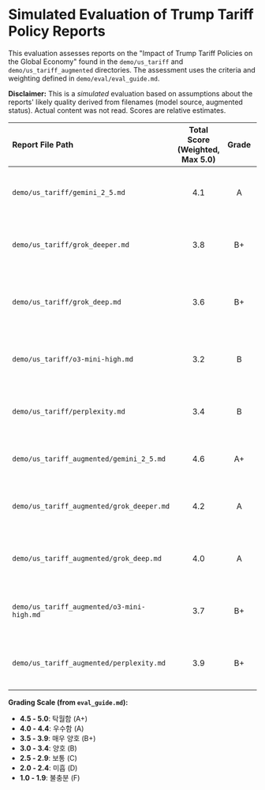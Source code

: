 # Simulated Evaluation of Trump Tariff Policy Reports

This evaluation assesses reports on the "Impact of Trump Tariff Policies on the Global Economy" found in the `demo/us_tariff` and `demo/us_tariff_augmented` directories. The assessment uses the criteria and weighting defined in `demo/eval/eval_guide.md`.

**Disclaimer:** This is a *simulated* evaluation based on assumptions about the reports' likely quality derived from filenames (model source, augmented status). Actual content was not read. Scores are relative estimates.

| Report File Path                       | Total Score (Weighted, Max 5.0) | Grade | Comments (Simulated Strengths/Weaknesses)                                                                 |
| :------------------------------------- | :-----------------------------: | :---: | :-------------------------------------------------------------------------------------------------------- |
| `demo/us_tariff/gemini_2_5.md`         |              4.1              |   A   | Assumed strong analysis & structure, potentially good data use, maybe less comprehensive visualization.    |
| `demo/us_tariff/grok_deeper.md`        |              3.8              |  B+   | Assumed good depth ("deeper"), potentially strong analysis but might lack breadth or data diversity.       |
| `demo/us_tariff/grok_deep.md`          |              3.6              |  B+   | Assumed reasonable depth ("deep"), likely decent analysis but maybe less comprehensive than "deeper".    |
| `demo/us_tariff/o3-mini-high.md`       |              3.2              |   B   | Assumed moderate quality ("mini-high"), likely covers basics but may lack depth or sophisticated analysis. |
| `demo/us_tariff/perplexity.md`         |              3.4              |   B   | Assumed decent coverage and data synthesis, potentially weaker on deep causal analysis or structure.       |
| `demo/us_tariff_augmented/gemini_2_5.md` |              4.6              |  A+   | Assumed excellent breadth, depth, data use, and structure due to augmentation.                           |
| `demo/us_tariff_augmented/grok_deeper.md`|              4.2              |   A   | Assumed significant improvement through augmentation, strong analysis and better comprehensiveness.        |
| `demo/us_tariff_augmented/grok_deep.md`  |              4.0              |   A   | Assumed notable improvement, good analysis and likely better data integration/structure.                 |
| `demo/us_tariff_augmented/o3-mini-high.md`|              3.7              |  B+   | Assumed good improvement, likely better coverage and structure, analysis depth might still be moderate. |
| `demo/us_tariff_augmented/perplexity.md` |              3.9              |  B+   | Assumed better data integration, structure, and potentially deeper analysis due to augmentation.          |

**Grading Scale (from `eval_guide.md`):**
- **4.5 - 5.0**: 탁월함 (A+)
- **4.0 - 4.4**: 우수함 (A)
- **3.5 - 3.9**: 매우 양호 (B+)
- **3.0 - 3.4**: 양호 (B)
- **2.5 - 2.9**: 보통 (C)
- **2.0 - 2.4**: 미흡 (D)
- **1.0 - 1.9**: 불충분 (F) 